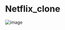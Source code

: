 # Netflix_clone

![image](https://github.com/lakshaykathuria/Netflix_clone/assets/74535080/80daea49-ee72-473c-b86c-89410fe4f8ef)

